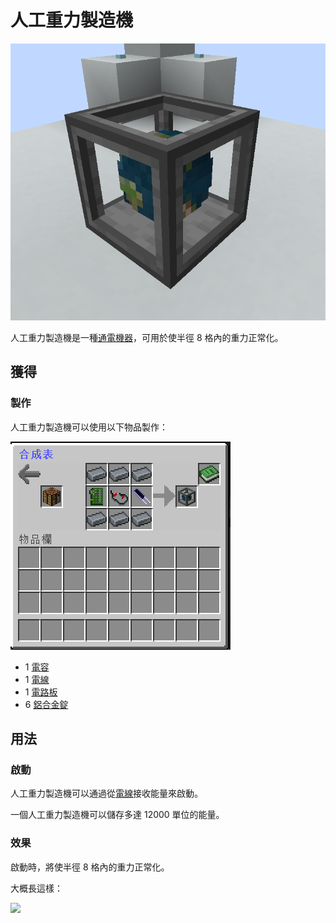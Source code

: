 # 人工重力製造機

![](<../.gitbook/assets/image (17).png>)

人工重力製造機是一種[通電機器](../space/energy-systems.md)，可用於使半徑 8 格內的重力正常化。

## 獲得

### 製作

人工重力製造機可以使用以下物品製作：

![](<../.gitbook/assets/image (16).png>)

* 1 [電容](capacitor.md)
* 1 [電線](wire.md)
* 1 [電路板](circuit-board.md)
* 6 [鋁合金錠](aluminium-alloy-ingot.md)

## 用法

### 啟動

人工重力製造機可以通過從[電線](wire.md)接收能量來啟動。

一個人工重力製造機可以儲存多達 12000 單位的能量。

### 效果

啟動時，將使半徑 8 格內的重力正常化。

大概長這樣：

![](https://camo.githubusercontent.com/c7371db0a00f8258e4da761b11bd8f169a906a141b1137e5a0a9cfa233f9b4f2/68747470733a2f2f692e696d6775722e636f6d2f31386176726b4e2e706e67)
